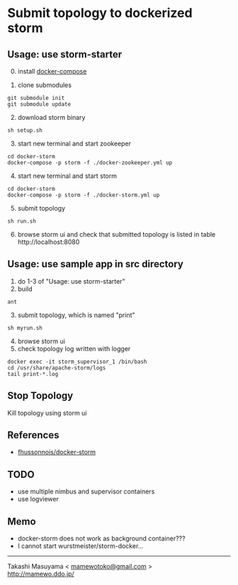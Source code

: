 Submit topology to dockerized storm
===================================

Usage: use storm-starter
------------------------
0. install [docker-compose](https://docs.docker.com/compose/install/)

1. clone submodules
```
git submodule init
git submodule update
```
2. download storm binary
```
sh setup.sh
```
3. start new terminal and start zookeeper
```
cd docker-storm
docker-compose -p storm -f ./docker-zookeeper.yml up
```
4. start new terminal and start storm
```
cd docker-storm
docker-compose -p storm -f ./docker-storm.yml up
```
5. submit topology 
```
sh run.sh
```
6. browse storm ui and check that submitted topology is listed in table
http://localhost:8080

Usage: use sample app in src directory
--------------------------------------
1. do 1-3 of "Usage: use storm-starter"
2. build
```
ant
```
3. submit topology, which is named "print"
```
sh myrun.sh
```
4. browse storm ui
5. check topology log written with logger
```
docker exec -it storm_supervisor_1 /bin/bash
cd /usr/share/apache-storm/logs
tail print-*.log
```

Stop Topology
-------------
Kill topology using storm ui

References
----------
- [fhussonnois/docker-storm](https://github.com/fhussonnois/docker-storm)

TODO
----
* use multiple nimbus and supervisor containers
* use logviewer

Memo
----
* docker-storm does not work as background container???
* I cannot start wurstmeister/storm-docker...

----
Takashi Masuyama < mamewotoko@gmail.com >  
http://mamewo.ddo.jp/
